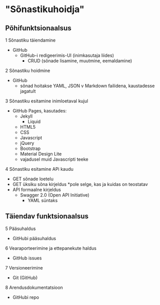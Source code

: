 # "Sõnastikuhoidja"

## Põhifunktsionaalsus

1 Sõnastiku täiendamine
  - GitHub
    - GitHub-i redigeerimis-UI (inimkasutaja liides)
      - CRUD (sõnade lisamine, muutmine, eemaldamine)

2 Sõnastiku hoidmine
  - GitHub
    - sõnad hoitakse YAML, JSON v Markdown failidena, kaustadesse jagatult

3  Sõnastiku esitamine inimloetaval kujul
  - GitHub Pages, kasutades:
    - Jekyll
      - Liquid
    - HTML5
    - CSS
    - Javascript
    - jQuery
    - Bootstrap
    - Material Design Lite
    - vajadusel muid Javascripti teeke

4 Sõnastiku esitamine APi kaudu
  - GET sõnade loetelu
  - GET üksiku sõna kirjeldus *pole selge, kas ja kuidas on teostatav
  - API formaalne kirjeldus
    - Swagger 2.0 (Open API Initiative)
      - YAML süntaks

## Täiendav funktsionaalsus

5 Pääsuhaldus
  - GitHubi pääsuhaldus

6 Vearaporteerimine ja ettepanekute haldus
  - GitHub issues

7 Versioneerimine
  - Git (GitHub)
  
8 Arendusdokumentatsioon
  - GitHubi repo

